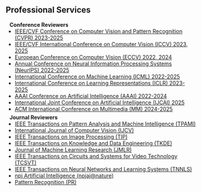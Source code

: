 ## Professional Services

<h4 style="margin:0 10px 0;">Conference Reviewers</h4>

<ul style="margin:0 0 5px;">
  <li><a href="http://cvpr2023.thecvf.com/"><autocolor>IEEE/CVF Conference on Computer Vision and Pattern Recognition (CVPR) 2023-2025</autocolor></a></li>
  <li><a href="http://iccv2021.thecvf.com/"><autocolor>IEEE/CVF International Conference on Computer Vision (ICCV) 2023, 2025</autocolor></a></li>
  <li><a href="https://eccv2022.ecva.net/"><autocolor>European Conference on Computer Vision (ECCV) 2022, 2024</autocolor></a></li>
  <li><a href="https://neurips.cc/Conferences/2023"><autocolor>Annual Conference on Neural Information Processing Systems (NeurIPS) 2022-2025</autocolor></a></li>
  <li><a href="https://icml.cc/Conferences/2024"><autocolor>International Conference on Machine Learning (ICML) 2022-2025</autocolor></a></li>
  <li><a href="https://iclr.cc/Conferences/2023"><autocolor>International Conference on Learning Representations (ICLR) 2023-2025</autocolor></a></li>
  <li><a href="https://aaai.org/Conferences/AAAI-24/"><autocolor>AAAI Conference on Artificial Intelligence (AAAI) 2022-2024</autocolor></a></li>
  <li><a href="https://ijcai-23.org/"><autocolor>International Joint Conference on Artificial Intelligence (IJCAI) 2025</autocolor></a></li>
  <li><a href="https://2023.acmmm.org/"><autocolor>ACM International Conference on Multimedia (MM) 2024-2025</autocolor></a></li>  
</ul>

<h4 style="margin:0 10px 0;">Journal Reviewers</h4>

<ul style="margin:0 0 20px;">
  <li><a href="https://www.computer.org/csdl/journal/tp"><autocolor>IEEE Transactions on Pattern Analysis and Machine Intelligence (TPAMI)</autocolor></a></li>
  <li><a href="https://www.springer.com/journal/11263"><autocolor>International Journal of Computer Vision (IJCV)</autocolor></a></li>
  <li><a href="https://signalprocessingsociety.org/publications-resources/ieee-transactions-image-processing"><autocolor>IEEE Transactions on Image Processing (TIP)</autocolor></a></li>
  <li><a href="https://www.computer.org/csdl/journal/tk"><autocolor>IEEE Transactions on Knowledge and Data Engineering (TKDE)</autocolor></a></li>
  <li><a href="https://www.jmlr.org/"><autocolor>Journal of Machine Learning Research (JMLR)</autocolor></a></li>
  <li><a href="https://ieee-cas.org/publications/ieee-transactions-circuits-and-systems-video-technology"><autocolor>IEEE Transactions on Circuits and Systems for Video Technology (TCSVT)</autocolor></a></li>
  <li><a href="https://cis.ieee.org/publications/t-neural-networks-and-learning-systems"><autocolor>IEEE Transactions on Neural Networks and Learning Systems (TNNLS)</autocolor></a></li>
  <li><a href="https://www.nature.com/npjai/"><autocolor>npj Artificial Intelligence (npjaj@nature)</autocolor></a></li>
  <li><a href="http://sciencedirect.com/journal/pattern-recognition"><autocolor>Pattern Recognition (PR)</autocolor></a></li>
</ul>